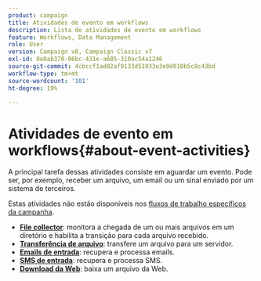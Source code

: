 ```yaml
---
product: campaign
title: Atividades de evento em workflows
description: Lista de atividades de evento em workflows
feature: Workflows, Data Management
role: User
version: Campaign v8, Campaign Classic v7
exl-id: 0e8ab370-06bc-431e-a685-310ac54a1246
source-git-commit: 4cbccf1ad02af9133d51933e3e0d010b5c8c43bd
workflow-type: tm+mt
source-wordcount: '101'
ht-degree: 19%

---
```


# Atividades de evento em workflows{#about-event-activities}

A principal tarefa dessas atividades consiste em aguardar um evento. Pode ser, por exemplo, receber um arquivo, um email ou um sinal enviado por um sistema de terceiros.

Estas atividades não estão disponíveis nos [fluxos de trabalho específicos da campanha](campaign-workflows.md).


* **[File collector](file-collector.md)**: monitora a chegada de um ou mais arquivos em um diretório e habilita a transição para cada arquivo recebido.
* **[Transferência de arquivo](file-transfer.md)**: transfere um arquivo para um servidor.
* **[Emails de entrada](inbound-emails.md)**: recupera e processa emails.
* **[SMS de entrada](inbound-sms.md)**: recupera e processa SMS.
* **[Download da Web](web-download.md)**: baixa um arquivo da Web.
